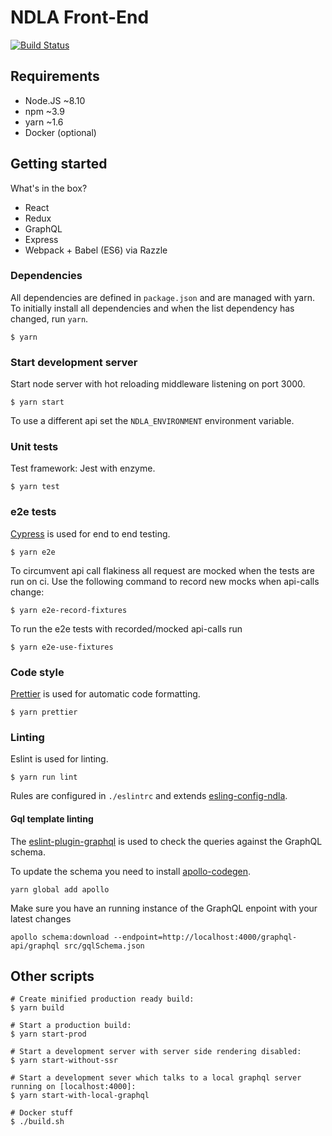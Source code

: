 # NDLA Front-End

[![Build Status](https://travis-ci.org/NDLANO/ndla-frontend.svg?branch=master)](https://travis-ci.org/NDLANO/ndla-frontend)

## Requirements

- Node.JS ~8.10
- npm ~3.9
- yarn ~1.6
- Docker (optional)

## Getting started

What's in the box?

- React
- Redux
- GraphQL
- Express
- Webpack + Babel (ES6) via Razzle

### Dependencies

All dependencies are defined in `package.json` and are managed with yarn. To
initially install all dependencies and when the list dependency has changed,
run `yarn`.

```
$ yarn
```

### Start development server

Start node server with hot reloading middleware listening on port 3000.

```
$ yarn start
```

To use a different api set the `NDLA_ENVIRONMENT` environment variable.

### Unit tests

Test framework: Jest with enzyme.

```
$ yarn test
```

### e2e tests

[Cypress](https://www.cypress.io/) is used for end to end testing.

```
$ yarn e2e
```

To circumvent api call flakiness all request are mocked when the tests are run on ci. Use the following command to record new mocks when api-calls change:

```
$ yarn e2e-record-fixtures
```

To run the e2e tests with recorded/mocked api-calls run

```
$ yarn e2e-use-fixtures
```

### Code style

[Prettier](https://prettier.io/) is used for automatic code formatting.

```
$ yarn prettier
```

### Linting

Eslint is used for linting.

```
$ yarn run lint
```

Rules are configured in `./eslintrc` and extends [esling-config-ndla](https://github.com/NDLANO/frontend-packages/tree/master/packages/eslint-config-ndla).

#### Gql template linting

The [eslint-plugin-graphql](https://github.com/apollographql/eslint-plugin-graphql) is used to check the queries against the GraphQL schema.

To update the schema you need to install [apollo-codegen](https://github.com/apollographql/apollo-codegen).


```
yarn global add apollo
```

Make sure you have an running instance of the GraphQL enpoint with your latest changes

```
apollo schema:download --endpoint=http://localhost:4000/graphql-api/graphql src/gqlSchema.json
```

## Other scripts

```
# Create minified production ready build:
$ yarn build
```

```
# Start a production build:
$ yarn start-prod
```

```
# Start a development server with server side rendering disabled:
$ yarn start-without-ssr
```

```
# Start a development sever which talks to a local graphql server running on [localhost:4000]:
$ yarn start-with-local-graphql
```

```
# Docker stuff
$ ./build.sh
```
